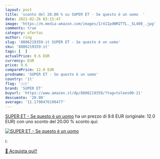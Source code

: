 ```yaml
---
layout: post
title: 'sconto del 20.00 % su SUPER ET - Se questo è un uomo  '
date: 2021-02-26 03:15:47
image: 'https://m.media-amazon.com/images/I/41IpdNM2TTL._SL400_.jpg'
comments: true
category: ofertas
author: ring
slug: '8806219359-it SUPER ET - Se questo è un uomo'
sku: '8806219359-it'
tags: [  ]
actualPrice: 9.6 EUR
currency: EUR
price: 9.6
comparePrice: 12.0 EUR
prodname: 'SUPER ET - Se questo è un uomo'
country: 'it'
flag: '🇮🇹'
brand: 'SUPER ET'
buyurl: 'https://www.amazon.it/dp/8806219359/?tag=tolees00-21'
descuento: '20.00'
average: '11.1790476190477'
---
```


[SUPER ET - Se questo è un uomo](https://www.amazon.it/dp/8806219359/?tag=tolees00-21) ha un prezzo di 9.6 EUR (originale: 12.0 EUR) con uno sconto del 20.00 % sconto qui:

[![SUPER ET - Se questo è un uomo](https://m.media-amazon.com/images/I/41IpdNM2TTL._SL400_.jpg)](https://www.amazon.it/dp/8806219359/?tag=tolees00-21)

ℹ️:


[🛒 Acquista qui!!](https://www.amazon.it/dp/8806219359/?tag=tolees00-21)
